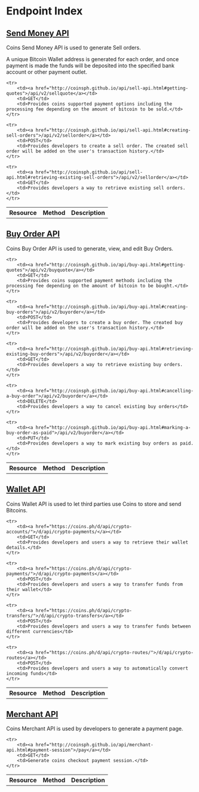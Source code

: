 # Endpoint Index

## [Send Money API](sell-api.html)

Coins Send Money API is used to generate Sell orders.

A unique Bitcoin Wallet address is generated for each order, and once payment is
made the funds will be deposited into the specified bank account or other
payment outlet.

<table>
    <th>Resource</th>
    <th>Method</th>
    <th>Description</th>

    <tr>
        <td><a href="http://coinsph.github.io/api/sell-api.html#getting-quotes">/api/v2/sellquote</a></td>
        <td>GET</td>
        <td>Provides coins supported payment options including the processing fee depending on the amount of bitcoin to be sold.</td>
    </tr>

    <tr>
        <td><a href="http://coinsph.github.io/api/sell-api.html#creating-sell-orders">/api/v2/sellorder</a></td>
        <td>POST</td>
        <td>Provides developers to create a sell order. The created sell order will be added on the user's transaction history.</td>
    </tr>

    <tr>
        <td><a href="http://coinsph.github.io/api/sell-api.html#retrieving-existing-sell-orders">/api/v2/sellorder</a></td>
        <td>GET</td>
        <td>Provides developers a way to retrieve existing sell orders.</td>
    </tr>
</table>

## [Buy Order API](buy-api.html)

Coins Buy Order API is used to generate, view, and edit Buy Orders.

<table>
    <th>Resource</th>
    <th>Method</th>
    <th>Description</th>

    <tr>
        <td><a href="http://coinsph.github.io/api/buy-api.html#getting-quotes">/api/v2/buyquote</a></td>
        <td>GET</td>
        <td>Provides coins supported payment methods including the processing fee depending on the amount of bitcoin to be bought.</td>
    </tr>

    <tr>
        <td><a href="http://coinsph.github.io/api/buy-api.html#creating-buy-orders">/api/v2/buyorder</a></td>
        <td>POST</td>
        <td>Provides developers to create a buy order. The created buy order will be added on the user's transaction history.</td>
    </tr>

    <tr>
        <td><a href="http://coinsph.github.io/api/buy-api.html#retrieving-existing-buy-orders">/api/v2/buyorder</a></td>
        <td>GET</td>
        <td>Provides developers a way to retrieve existing buy orders.</td>
    </tr>

    <tr>
        <td><a href="http://coinsph.github.io/api/buy-api.html#cancelling-a-buy-order">/api/v2/buyorder</a></td>
        <td>DELETE</td>
        <td>Provides developers a way to cancel existing buy orders</td>
    </tr>

    <tr>
        <td><a href="http://coinsph.github.io/api/buy-api.html#marking-a-buy-order-as-paid">/api/v2/buyorder</a></td>
        <td>PUT</td>
        <td>Provides developers a way to mark existing buy orders as paid.</td>
    </tr>
</table>

## [Wallet API](wallet-api.html)

Coins Wallet API is used to let third parties use Coins to store and send
Bitcoins.

<table>
    <th>Resource</th>
    <th>Method</th>
    <th>Description</th>

    <tr>
        <td><a href="https://coins.ph/d/api/crypto-accounts/">/d/api/crypto-payments/</a></td>
        <td>GET</td>
        <td>Provides developers and users a way to retrieve their wallet details.</td>
    </tr>

    <tr>
        <td><a href="https://coins.ph/d/api/crypto-payments/">/d/api/crypto-payments</a></td>
        <td>POST</td>
        <td>Provides developers and users a way to transfer funds from their wallet</td>
    </tr>

    <tr>
        <td><a href="https://coins.ph/d/api/crypto-transfers/">/d/api/crypto-transfers</a></td>
        <td>POST</td>
        <td>Provides developers and users a way to transfer funds between different currencies</td>
    </tr>

    <tr>
        <td><a href="https://coins.ph/d/api/crypto-routes/">/d/api/crypto-routes</a></td>
        <td>POST</td>
        <td>Provides developers and users a way to automatically convert incoming funds</td>
    </tr>
</table>

## [Merchant API](merchant-api.html)

Coins Merchant API is used by developers to generate a payment page.

<table>
    <th>Resource</th><th>Method</th><th>Description</th>

    <tr>
        <td><a href="http://coinsph.github.io/api/merchant-api.html#payment-session">/pay</a></td>
        <td>GET</td>
        <td>Generate coins checkout payment session.</td>
    </tr>
</table>
